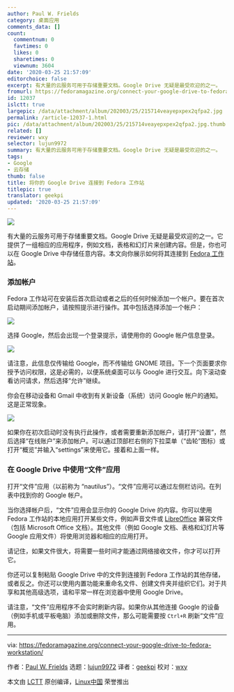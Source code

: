 ```yaml
---
author: Paul W. Frields
category: 桌面应用
comments_data: []
count:
  commentnum: 0
  favtimes: 0
  likes: 0
  sharetimes: 0
  viewnum: 3604
date: '2020-03-25 21:57:09'
editorchoice: false
excerpt: 有大量的云服务可用于存储重要文档。Google Drive 无疑是最受欢迎的之一。
fromurl: https://fedoramagazine.org/connect-your-google-drive-to-fedora-workstation/
id: 12037
islctt: true
largepic: /data/attachment/album/202003/25/215714veayepxpex2qfpa2.jpg
permalink: /article-12037-1.html
pic: /data/attachment/album/202003/25/215714veayepxpex2qfpa2.jpg.thumb.jpg
related: []
reviewer: wxy
selector: lujun9972
summary: 有大量的云服务可用于存储重要文档。Google Drive 无疑是最受欢迎的之一。
tags:
- Google
- 云存储
thumb: false
title: 将你的 Google Drive 连接到 Fedora 工作站
titlepic: true
translator: geekpi
updated: '2020-03-25 21:57:09'
---
```


![](/data/attachment/album/202003/25/215714veayepxpex2qfpa2.jpg)


有大量的云服务可用于存储重要文档。Google Drive 无疑是最受欢迎的之一。它提供了一组相应的应用程序，例如文档，表格和幻灯片来创建内容。但是，你也可以在 Google Drive 中存储任意内容。本文向你展示如何将其连接到 [Fedora 工作站](https://getfedora.org/workstation)。


### 添加帐户


Fedora 工作站可在安装后首次启动或者之后的任何时候添加一个帐户。要在首次启动期间添加帐户，请按照提示进行操作。其中包括选择添加一个帐户：


![](/data/attachment/album/202003/25/215714qzfhjfvufjq665zu.jpg)


选择 Google，然后会出现一个登录提示，请使用你的 Google 帐户信息登录。


![](/data/attachment/album/202003/25/215715ziz48rbdmqtzyaa7.jpg)


请注意，此信息仅传输给 Google，而不传输给 GNOME 项目。下一个页面要求你授予访问权限，这是必需的，以便系统桌面可以与 Google 进行交互。向下滚动查看访问请求，然后选择“允许”继续。


你会在移动设备和 Gmail 中收到有关新设备（系统）访问 Google 帐户的通知。这是正常现象。


![](/data/attachment/album/202003/25/215716cks6zh1czhccttpu.jpg)


如果你在初次启动时没有执行此操作，或者需要重新添加帐户，请打开“设置”，然后选择“在线账户”来添加帐户。可以通过顶部栏右侧的下拉菜单（“齿轮”图标）或打开“概览”并输入“settings”来使用它。接着和上面一样。


### 在 Google Drive 中使用“文件”应用


打开“文件”应用（以前称为 “nautilus”）。“文件”应用可以通过左侧栏访问。在列表中找到你的 Google 帐户。


当你选择帐户后，“文件”应用会显示你的 Google Drive 的内容。你可以使用 Fedora 工作站的本地应用打开某些文件，例如声音文件或 [LibreOffice](https://fedoramagazine.org/discover-hidden-gems-libreoffice/) 兼容文件（包括 Microsoft Office 文档）。其他文件（例如 Google 文档、表格和幻灯片等 Google 应用文件）将使用浏览器和相应的应用打开。


请记住，如果文件很大，将需要一些时间才能通过网络接收文件，你才可以打开它。


你还可以复制粘贴 Google Drive 中的文件到连接到 Fedora 工作站的其他存储，或者反之。你还可以使用内置功能来重命名文件、创建文件夹并组织它们。对于共享和其他高级选项，请和平常一样在浏览器中使用 Google Drive。


请注意，“文件”应用程序不会实时刷新内容。如果你从其他连接 Google 的设备（例如手机或平板电脑）添加或删除文件，那么可能需要按 `Ctrl+R` 刷新“文件”应用。




---


via: <https://fedoramagazine.org/connect-your-google-drive-to-fedora-workstation/>


作者：[Paul W. Frields](https://fedoramagazine.org/author/pfrields/) 选题：[lujun9972](https://github.com/lujun9972) 译者：[geekpi](https://github.com/geekpi) 校对：[wxy](https://github.com/wxy)


本文由 [LCTT](https://github.com/LCTT/TranslateProject) 原创编译，[Linux中国](https://linux.cn/) 荣誉推出